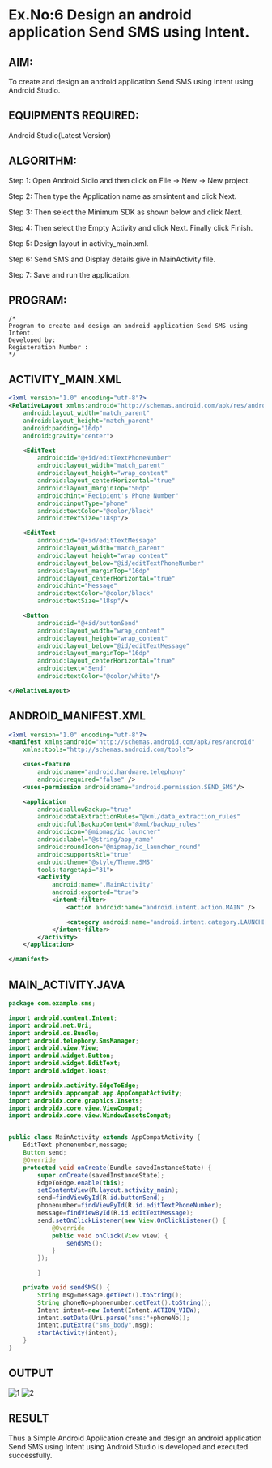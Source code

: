 
# Ex.No:6 Design an android application Send SMS using Intent.


## AIM:

To create and design an android application Send SMS using Intent using Android Studio.

## EQUIPMENTS REQUIRED:

Android Studio(Latest Version)

## ALGORITHM:

Step 1: Open Android Stdio and then click on File -> New -> New project.

Step 2: Then type the Application name as smsintent and click Next. 

Step 3: Then select the Minimum SDK as shown below and click Next.

Step 4: Then select the Empty Activity and click Next. Finally click Finish.

Step 5: Design layout in activity_main.xml.

Step 6: Send SMS and Display details give in MainActivity file.

Step 7: Save and run the application.

## PROGRAM:
```
/*
Program to create and design an android application Send SMS using Intent.
Developed by:
Registeration Number :
*/
```
## ACTIVITY_MAIN.XML
```xml
<?xml version="1.0" encoding="utf-8"?>
<RelativeLayout xmlns:android="http://schemas.android.com/apk/res/android"
    android:layout_width="match_parent"
    android:layout_height="match_parent"
    android:padding="16dp"
    android:gravity="center">

    <EditText
        android:id="@+id/editTextPhoneNumber"
        android:layout_width="match_parent"
        android:layout_height="wrap_content"
        android:layout_centerHorizontal="true"
        android:layout_marginTop="50dp"
        android:hint="Recipient's Phone Number"
        android:inputType="phone"
        android:textColor="@color/black"
        android:textSize="18sp"/>

    <EditText
        android:id="@+id/editTextMessage"
        android:layout_width="match_parent"
        android:layout_height="wrap_content"
        android:layout_below="@id/editTextPhoneNumber"
        android:layout_marginTop="16dp"
        android:layout_centerHorizontal="true"
        android:hint="Message"
        android:textColor="@color/black"
        android:textSize="18sp"/>

    <Button
        android:id="@+id/buttonSend"
        android:layout_width="wrap_content"
        android:layout_height="wrap_content"
        android:layout_below="@id/editTextMessage"
        android:layout_marginTop="16dp"
        android:layout_centerHorizontal="true"
        android:text="Send"
        android:textColor="@color/white"/>

</RelativeLayout>
```
## ANDROID_MANIFEST.XML
```xml
<?xml version="1.0" encoding="utf-8"?>
<manifest xmlns:android="http://schemas.android.com/apk/res/android"
    xmlns:tools="http://schemas.android.com/tools">

    <uses-feature
        android:name="android.hardware.telephony"
        android:required="false" />
    <uses-permission android:name="android.permission.SEND_SMS"/>

    <application
        android:allowBackup="true"
        android:dataExtractionRules="@xml/data_extraction_rules"
        android:fullBackupContent="@xml/backup_rules"
        android:icon="@mipmap/ic_launcher"
        android:label="@string/app_name"
        android:roundIcon="@mipmap/ic_launcher_round"
        android:supportsRtl="true"
        android:theme="@style/Theme.SMS"
        tools:targetApi="31">
        <activity
            android:name=".MainActivity"
            android:exported="true">
            <intent-filter>
                <action android:name="android.intent.action.MAIN" />

                <category android:name="android.intent.category.LAUNCHER" />
            </intent-filter>
        </activity>
    </application>

</manifest>
```
## MAIN_ACTIVITY.JAVA
```java
package com.example.sms;

import android.content.Intent;
import android.net.Uri;
import android.os.Bundle;
import android.telephony.SmsManager;
import android.view.View;
import android.widget.Button;
import android.widget.EditText;
import android.widget.Toast;

import androidx.activity.EdgeToEdge;
import androidx.appcompat.app.AppCompatActivity;
import androidx.core.graphics.Insets;
import androidx.core.view.ViewCompat;
import androidx.core.view.WindowInsetsCompat;


public class MainActivity extends AppCompatActivity {
    EditText phonenumber,message;
    Button send;
    @Override
    protected void onCreate(Bundle savedInstanceState) {
        super.onCreate(savedInstanceState);
        EdgeToEdge.enable(this);
        setContentView(R.layout.activity_main);
        send=findViewById(R.id.buttonSend);
        phonenumber=findViewById(R.id.editTextPhoneNumber);
        message=findViewById(R.id.editTextMessage);
        send.setOnClickListener(new View.OnClickListener() {
            @Override
            public void onClick(View view) {
                sendSMS();
            }
        });

        }

    private void sendSMS() {
        String msg=message.getText().toString();
        String phoneNo=phonenumber.getText().toString();
        Intent intent=new Intent(Intent.ACTION_VIEW);
        intent.setData(Uri.parse("sms:"+phoneNo));
        intent.putExtra("sms_body",msg);
        startActivity(intent);
    }
}
```
## OUTPUT
![1](https://github.com/bergin1312/sendsms/assets/119404594/7a9af2b6-7bf6-4f3e-9224-e993320f83d4)
![2](https://github.com/bergin1312/sendsms/assets/119404594/bb1ca00e-8817-4f7a-b9a4-c74f3cdeb864)



## RESULT
Thus a Simple Android Application create and design an android application Send SMS using Intent using Android Studio is developed and executed successfully.
